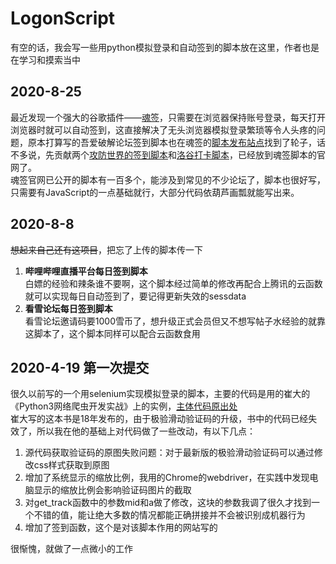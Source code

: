 # LogonScript
有空的话，我会写一些用python模拟登录和自动签到的脚本放在这里，作者也是在学习和摸索当中 

## 2020-8-25
最近发现一个强大的谷歌插件——[魂签](https://chrome.google.com/webstore/detail/%E9%AD%82%E7%AD%BE/llbielhggjekmfjikgkcaloghnibafdl)，只需要在浏览器保持账号登录，每天打开浏览器时就可以自动签到，这直接解决了无头浏览器模拟登录繁琐等令人头疼的问题，原本打算写的吾爱破解论坛签到脚本也在魂签的[脚本发布站点](https://soulsign.inu1255.cn/)找到了轮子，话不多说，先贡献两个[攻防世界的签到脚本](https://soulsign.inu1255.cn/scripts/243)和[洛谷打卡脚本](https://soulsign.inu1255.cn/scripts/244)，已经放到魂签脚本的官网了。  
魂签官网已公开的脚本有一百多个，能涉及到常见的不少论坛了，脚本也很好写，只需要有JavaScript的一点基础就行，大部分代码依葫芦画瓢就能写出来。  

## 2020-8-8  
~~想起来自己还有这项目~~，把忘了上传的脚本传一下  
1. **哔哩哔哩直播平台每日签到脚本**  
白嫖的经验和辣条谁不要啊，这个脚本经过简单的修改再配合上腾讯的云函数就可以实现每日自动签到了，要记得更新失效的sessdata  
2. **看雪论坛每日签到脚本**  
看雪论坛邀请码要1000雪币了，想升级正式会员但又不想写帖子水经验的就靠这脚本了，这个脚本同样可以配合云函数食用  

## 2020-4-19 第一次提交
很久以前写的一个用selenium实现模拟登录的脚本，主要的代码是用的崔大的《Python3网络爬虫开发实战》上的实例，[主体代码原出处](https://github.com/Germey/Python3WebSpider/blob/master/8.2-%E6%9E%81%E9%AA%8C%E6%BB%91%E5%8A%A8%E9%AA%8C%E8%AF%81%E7%A0%81%E8%AF%86%E5%88%AB.md)  
崔大写的这本书是18年发布的，由于极验滑动验证码的升级，书中的代码已经失效了，所以我在他的基础上对代码做了一些改动，有以下几点：  
1. 源代码获取验证码的原图失败问题：对于最新版的极验滑动验证码可以通过修改css样式获取到原图  
2. 增加了系统显示的缩放比例，我用的Chrome的webdriver，在实践中发现电脑显示的缩放比例会影响验证码图片的截取  
3. 对get_track函数中的参数mid和a做了修改，这块的参数我调了很久才找到一个不错的值，能让绝大多数的情况都能正确拼接并不会被识别成机器行为   
4. 增加了签到函数，这个是对该脚本作用的网站写的  

很惭愧，就做了一点微小的工作  